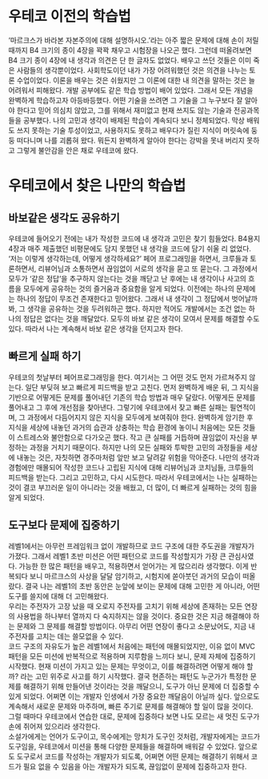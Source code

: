 # 우테코 이전의 학습법

 ‘마르크스가 바라본 자본주의에 대해 설명하시오.’라는 아주 짧은 문제에 대해 손이 저릴 때까지 B4 크기의 종이 4장을 꽉꽉 채우고 시험장을 나오곤 했다. 그런데 떠올려보면 B4 크기 종이 4장에 내 생각과 의견은 단 한 글자도 없었다. 배우고 쓰던 것들은 이미 죽은 사람들의 생각뿐이었다. 사회학도이던 내가 가장 어려워했던 것은 의견을 나누는 토론 수업이었다. 이론을 배우는 것은 쉬웠지만 그 이론에 대한 내 의견을 말하는 것은 늘 어려워서 피해왔다.
개발 공부에도 같은 학습 방법이 배어 있었다. 그래서 모든 개념을 완벽하게 학습하고자 아등바등했다. 어떤 기술을 쓰려면 그 기술을 그 누구보다 잘 알아야 한다고 믿어 의심치 않았고, 그를 위해서 재미없고 현재 쓰지도 않는 기술과 전공과목들을 공부했다. 나의 고민과 생각이 배제된 학습이 계속되다 보니 정체되었다. 막상 배워도 쓰지 못하는 기술 투성이었고, 사용하지도 못하고 배우다가 질린 지식이 머릿속에 둥둥 떠다니며 나를 괴롭혀 왔다. 뭐든지 완벽하게 알아야 한다는 강박을 못내 버리지 못하고 그렇게 불안감을 안은 채로 우테코에 왔다.

# 우테코에서 찾은 나만의 학습법
## 바보같은 생각도 공유하기
우테코에 들어오기 전에는 내가 작성한 코드에 내 생각과 고민은 찾기 힘들었다. B4용지 4장과 매주 제출했던 비평문에도 담지 못했던 내 생각을 코드에 담기 쉬울 리 없었다. <br/>
‘저는 이렇게 생각하는데, 어떻게 생각하세요?’
페어 프로그래밍을 하면서, 크루들과 토론하면서, 리뷰어님과 소통하면서 끊임없이 서로의 생각을 묻고 또 묻는다.
그 과정에서 모두가 ‘같은 정답’을 추구하지 않는다는 것을 깨닫고 난 후에는 내 생각이나 사고의 흐름을 모두에게 공유하는 것의 즐거움과 중요함을 알게 되었다.
이전에는 하나의 문제에는 하나의 정답이 무조건 존재한다고 믿어왔다. 그래서 내 생각이 그 정답에서 벗어날까 봐, 그 생각을 공유하는 것을 두려워하곤 했다.
하지만 적어도 개발에서는 조건 없는 하나의 정답은 없다는 것을 깨달았다. 모두의 바보 같은 생각이 모여서 문제를 해결할 수도 있다. 따라서 나는 계속해서 바보 같은 생각을 던지고자 한다.


## 빠르게 실패 하기 
우테코의 첫날부터 페어프로그래밍을 한다. 여기서는 그 어떤 것도 먼저 가르쳐주지 않는다. 일단 부딪혀 보고 빠르게 피드백을 받고 고친다. 먼저 완벽하게 배운 뒤, 그 지식을 기반으로 어떻게든 문제를 풀어내던 기존의 학습 방법과 매우 달랐다. 어떻게든 문제를 풀어내고 그 후에 개선점을 찾아낸다. 그렇기에 우테코에서 잦고 빠른 실패는 필연적이며, 그 과정에서 다듬어지지 않은 지식을 모두에게 보여줘야 한다. 완벽하게 암기한 후 지식을 세상에 내놓던 과거의 습관과 상충하는 학습 환경에 놓이니 처음에는 모든 것들이 스트레스와 불안함으로 다가오곤 했다. 
작고 큰 실패를 거듭하며 끊임없이 자신을 부정하는 과정을 거치기 때문이다. 하지만 나의 모든 실패와 투박한 고민의 과정들을 세상에 내놓는 것은, 자칫하면 경주마처럼 앞만 보고 달려갈 위험을 막아준다. 나만의 생각과 경험에만 매몰되어 작성한 코드나 고립된 지식에 대해 리뷰어님과 코치님들, 크루들의 피드백을 받는다. 그리고 고민하고, 다시 시도한다. 따라서 우테코에서는 나는 실패하는 것이 결코 부끄러운 일이 아니라는 것을 배웠고, 더 많이, 더 빠르게 실패하는 것의 힘을 알게 되었다.

## 도구보다 문제에 집중하기 
레벨1에서는 아무런 프레임워크 없이 개발하므로 코드 구조에 대한 주도권을 개발자가 가졌다. 그래서 레벨1 초반 미션은 어떤 패턴으로 코드를 작성할지가 가장 큰 관심사였다. 가능한 한 많은 패턴을 배우고, 적용하면서 얻어가는 게 많으리라 생각했다. 이게 반복되다 보니 마르크스의 사상을 달달 암기하고, 시험지에 쏟아붓던 과거의 모습이 떠올랐다.
결국 나는 레벨1의 초반 동안은 눈앞에 보이는 문제에 대해 고민한 게 아니라, 어떤 도구를 쓸지에 대해 더 고민해왔다. <br/>
우리는 주전자가 고장 났을 때 오로지 주전자를 고치기 위해 세상에 존재하는 모든 연장의 사용법을 하나부터 열까지 다 숙지하지는 않을 것이다.
중요한 것은 지금 해결해야 하는 문제와 그 문제를 해결할 방법이다. 아무리 어떤 연장이 좋다고 소문났어도, 지금 내 주전자를 고치는 데는 쓸모없을 수 있다. <br/>
코드 구조의 자유도가 높은 레벨1에서 처음에는 패턴에 매몰되었지만, 이유 없이 MVC 패턴을 모든 미션에 반복적으로 적용하며 지루함을 느끼다 보니, 문제 자체에 집중하기 시작했다. 현재 미션이 가지고 있는 문제는 무엇이고, 이를 해결하려면 어떻게 해야 할까? 라는 고민 위주로 사고를 하기 시작했다. 결국 현존하는 패턴도 누군가가 특정한 문제를 해결하기 위해 만들어낸 것이라는 것을 깨달으니, 도구가 아닌 문제에 더 집중할 수 있게 되었다.
어쩌면 이는 개발자 인생에서 가장 중요한 깨달음이 아닐까 싶다. 앞으로도 계속해서 새로운 문제와 마주하며, 빠른 주기로 문제를 해결해야 할 일이 많을 것이다. 그럴 때마다 우테코에서 연습한 대로, 문제에 집중하다 보면 나도 모르는 새 멋진 도구가 손에 쥐어져 있으리라 생각한다. <br/>
소설가에게는 언어가 도구이고, 목수에게는 망치가 도구인 것처럼, 개발자에게는 코드가 도구임을, 우테코에서 미션을 통해 다양한 문제들을 해결하며 배워갈 수 있었다. 앞으로도 도구로서 코드를 작성하는 개발자가 되도록, 어쩌면 어떤 문제는 해결하기 위해서 코드가 필요 없을 수 있음을 아는 개발자가 되도록, 끊임없이 문제에 집중하고자 한다.





